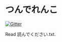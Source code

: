 # つんでれんこ

[![Gitter](https://badges.gitter.im/TDEnc/Lobby.svg)](https://gitter.im/TDEnc/Lobby?utm_source=badge&utm_medium=badge&utm_campaign=pr-badge&utm_content=badge)

Read 読んでください.txt.
